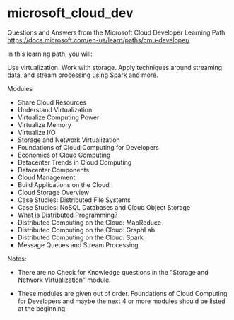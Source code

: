 # microsoft_cloud_dev
Questions and Answers from the Microsoft Cloud Developer Learning Path
https://docs.microsoft.com/en-us/learn/paths/cmu-developer/

In this learning path, you will:

Use virtualization.
Work with storage.
Apply techniques around streaming data, and stream processing using Spark and more.

Modules
* Share Cloud Resources
* Understand Virtualization
* Virtualize Computing Power
* Virtualize Memory
* Virtualize I/O
* Storage and Network Virtualization
* Foundations of Cloud Computing for Developers
* Economics of Cloud Computing
* Datacenter Trends in Cloud Computing
* Datacenter Components
* Cloud Management
* Build Applications on the Cloud
* Cloud Storage Overview
* Case Studies: Distributed File Systems
* Case Studies: NoSQL Databases and Cloud Object Storage
* What is Distributed Programming?
* Distributed Computing on the Cloud: MapReduce
* Distributed Computing on the Cloud: GraphLab
* Distributed Computing on the Cloud: Spark
* Message Queues and Stream Processing

Notes:
* There are no Check for Knowledge questions in the "Storage and Network Virtualization" module.  

* These modules are given out of order.  Foundations of Cloud Computing for Developers and maybe the next 4 or more modules should be listed at the beginning.
